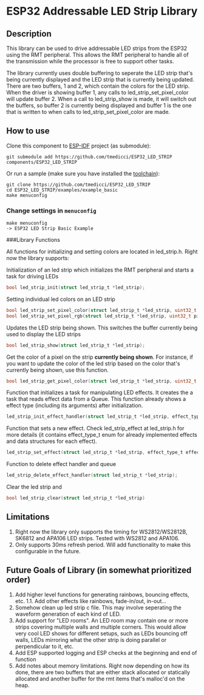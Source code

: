 # ESP32 Addressable LED Strip Library

## Description
This library can be used to drive addressable LED strips from the ESP32 using the RMT peripheral. This allows the RMT peripheral to handle all of the transmission while the processor is free to support other tasks.

The library currently uses double buffering to seperate the LED strip that's being currently displayed and the LED strip that is currently being updated. There are two buffers, 1 and 2, which contain the colors for the LED strip. When the driver is showing buffer 1, any calls to led_strip_set_pixel_color will update buffer 2. When a call to led_strip_show is made, it will switch out the buffers, so buffer 2 is currently being displayed and buffer 1 is the one that is written to when calls to led_strip_set_pixel_color are made.

## How to use

Clone this component to [ESP-IDF](https://github.com/espressif/esp-idf) project (as submodule): 
```
git submodule add https://github.com/tmedicci/ESP32_LED_STRIP components/ESP32_LED_STRIP
```

Or run a sample (make sure you have installed the [toolchain](http://esp-idf.readthedocs.io/en/latest/get-started/index.html#setup-toolchain)): 

```
git clone https://github.com/tmedicci/ESP32_LED_STRIP
cd ESP32_LED_STRIP/examples/example_basic
make menuconfig
```
### Change settings in `menuconfig`

```
make menuconfig 
-> ESP32 LED Strip Basic Example 
```
###Library Functions

All functions for initializing and setting colors are located in led_strip.h. Right now the library supports:

Initialization of an led strip which initializes the RMT peripheral and starts a task for driving LEDs
```c
bool led_strip_init(struct led_strip_t *led_strip);
```

Setting individual led colors on an LED strip
```c
bool led_strip_set_pixel_color(struct led_strip_t *led_strip, uint32_t pixel_num, struct led_color_t *color);
bool led_strip_set_pixel_rgb(struct led_strip_t *led_strip, uint32_t pixel_num, uint8_t red, uint8_t green, uint8_t blue);
```

Updates the LED strip being shown. This switches the buffer currently being used to display the LED strips
```c
bool led_strip_show(struct led_strip_t *led_strip);
```

Get the color of a pixel on the strip **currently being shown**. For instance, if you want to update the color of the led strip based on the color that's currently being shown, use this function.
```c
bool led_strip_get_pixel_color(struct led_strip_t *led_strip, uint32_t pixel_num, struct led_color_t *color);
```
Function that initializes a task for manipulating LED effects. It creates the a task that reads effect data from a Queue. This function already shows a effect type (including its arguments) after initialization. 
```c
led_strip_init_effect_handler(struct led_strip_t *led_strip, effect_type_t effect_type, void *effect_arg);
```

Function that sets a new effect. Check led_strip_effect at led_strip.h for more details (it contains effect_type_t enum for already implemented effects and data structures for each effect). 
```c
led_strip_set_effect(struct led_strip_t *led_strip, effect_type_t effect_type, void *effect_arg);
```

Function to delete effect handler and queue
```c
led_strip_delete_effect_handler(struct led_strip_t *led_strip);
```

Clear the led strip and 
```c
bool led_strip_clear(struct led_strip_t *led_strip)
```

## Limitations
1. Right now the library only supports the timing for WS2812/WS2812B, SK6812 and APA106 LED strips. Tested with WS2812 and APA106.
2. Only supports 30ms refresh period. Will add functionality to make this configurable in the future.

## Future Goals of Library (in somewhat prioritized order)
1. Add higher level functions for generating rainbows, bouncing effects, etc.
1.1. Add other effects like rainbows, fade-in/out, in-out...
2. Somehow clean up led strip c file. This may involve seperating the waveform generation of each kind of LED.
3. Add support for "LED rooms". An LED room may contain one or more strips covering multiple walls and multiple corners. This would allow very cool LED shows for different setups, such as LEDs bouncing off walls, LEDs mirroring what the other strip is doing parallel or perpendicular to it, etc.
5. Add ESP supported logging and ESP checks at the beginning and end of function
6. Add notes about memory limitations. Right now depending on how its done, there are two buffers that are either stack allocated or statically allocated and another buffer for the rmt items that's malloc'd on the heap.
